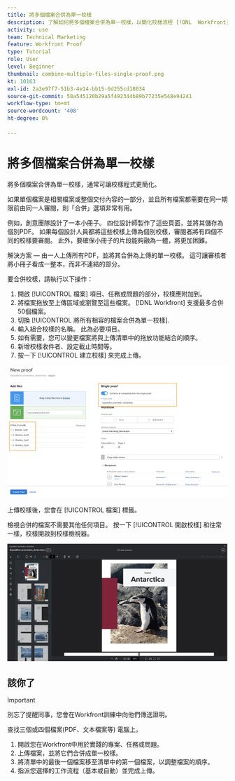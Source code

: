 ```yaml
---
title: 將多個檔案合併為單一校樣
description: 了解如何將多個檔案合併為單一校樣，以簡化校樣流程 [!DNL  Workfront].
activity: use
team: Technical Marketing
feature: Workfront Proof
type: Tutorial
role: User
level: Beginner
thumbnail: combine-multiple-files-single-proof.png
kt: 10163
exl-id: 2a3e97f7-51b3-4e14-bb15-6d255cd18034
source-git-commit: 58a545120b29a5f492344b89b77235e548e94241
workflow-type: tm+mt
source-wordcount: '408'
ht-degree: 0%

---
```


# 將多個檔案合併為單一校樣

將多個檔案合併為單一校樣，通常可讓校樣程式更簡化。

如果單個檔案是相關檔案或整個交付內容的一部分，並且所有檔案都需要在同一期限前由同一人審閱，則「合併」選項非常有用。

例如，創意團隊設計了一本小冊子。 四位設計師製作了這些頁面，並將其儲存為個別PDF。 如果每個設計人員都將這些校樣上傳為個別校樣，審閱者將有四個不同的校樣要審閱。 此外，要確保小冊子的片段能夠融為一體，將更加困難。

解決方案 — 由一人上傳所有PDF，並將其合併為上傳的單一校樣。 這可讓審核者將小冊子看成一整本，而非不連結的部分。

要合併校樣，請執行以下操作：

1. 開啟 [!UICONTROL 檔案] 項目、任務或問題的部分，校樣應附加到。
2. 將檔案拖放至上傳區域或瀏覽至這些檔案。 [!DNL Workfront] 支援最多合併50個檔案。
3. 切換 [!UICONTROL 將所有相容的檔案合併為單一校樣].
4. 輸入組合校樣的名稱。 此為必要項目。
5. 如有需要，您可以變更檔案將與上傳清單中的拖放功能結合的順序。
6. 新增校樣收件者、設定截止時間等。
7. 按一下 [!UICONTROL 建立校樣] 來完成上傳。

![的影像 [!UICONTROL 新校樣] 窗口，其中包含已上載的檔案清單和 [!UICONTROL 單一校樣] 突出顯示部分。](assets/combine-proofs.png)

上傳校樣後，您會在 [!UICONTROL 檔案] 標籤。

檢視合併的檔案不需要其他任何項目。 按一下 [!UICONTROL 開啟校樣] 和往常一樣，校樣開啟到校樣檢視器。

![多頁校樣可見的校樣檢視器影像。](assets/combine-proofs-2.png)

## 該你了

>[!IMPORTANT]
>
>別忘了提醒同事，您會在Workfront訓練中向他們傳送證明。


查找三個或四個檔案(PDF、文本檔案等) 電腦上。

1. 開啟您在Workfront中用於實踐的專案、任務或問題。
1. 上傳檔案，並將它們合併成單一校樣。
1. 將清單中的最後一個檔案移至清單中的第一個檔案，以調整檔案的順序。
1. 指派您選擇的工作流程（基本或自動）並完成上傳。



<!--
##Learn more
* Create a multi-page proof
-->
